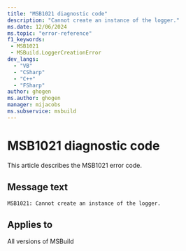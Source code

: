 ```yaml
---
title: "MSB1021 diagnostic code"
description: "Cannot create an instance of the logger."
ms.date: 12/06/2024
ms.topic: "error-reference"
f1_keywords:
 - MSB1021
 - MSBuild.LoggerCreationError
dev_langs:
  - "VB"
  - "CSharp"
  - "C++"
  - "FSharp"
author: ghogen
ms.author: ghogen
manager: mijacobs
ms.subservice: msbuild
---
```


# MSB1021 diagnostic code

<!-- :::ErrorDefinitionDescription::: -->
<!-- :::editable-content name="introDescription"::: -->
This article describes the MSB1021 error code.
<!-- :::editable-content-end::: -->

## Message text

```output
MSB1021: Cannot create an instance of the logger.
```

<!-- :::editable-content name="postOutputDescription"::: -->
<!--
{StrBegin="MSB1021: "}
      UE: This error is shown when a logger cannot be loaded and instantiated from its assembly.
      LOCALIZATION: The prefix "MSBxxxx: " should not be localized. {0} contains a message explaining why the
      logger could not be created -- this message comes from the CLR/FX and is localized.
-->
<!-- :::editable-content-end::: -->
<!-- :::ErrorDefinitionDescription-end::: -->

## Applies to

All versions of MSBuild
